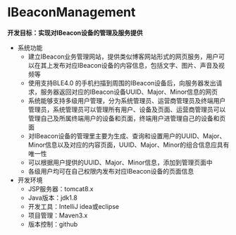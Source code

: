 # IBeaconManagement
**开发目标：实现对IBeacon设备的管理及服务提供**
<br>
- 系统功能
    - 建立IBeacon业务管理网站，提供类似博客网站形式的网页服务，用户可以在其上发布对应IBeacon设备的内容信息，包括文字、图片、声音及视频等
    - 使用支持BLE4.0 的手机扫描到周围的IBeacon设备后，向服务器发出请求，服务器返回对应的IBeacon设备UUID、Major、Minor信息的网页
    - 系统能够支持多级用户管理，分为系统管理员、运营商管理员及终端用户管理员，系统管理员可以管理所有用户、设备及页面、运营商管理员可以管理自己及所属终端用户的设备和页面，终端用户进管理自己的设备和页面
    - 对IBeacon设备的管理里主要为生成、查询和设置用户的UUID、Major、Minor信息以及对应的内容页面，UUID、Major、Minor的组合信息应具有唯一性
    - 可以根据用户提供的UUID、Major、Minor信息，添加到管理页面中
    - 各级用户均可在自己权限内发布对应IBeacon设备的页面信息
- 开发环境
    - JSP服务器：tomcat8.x
    - Java版本：jdk1.8
    - 开发工具：IntelliJ idea或eclipse
    - 项目管理：Maven3.x
    - 版本控制：github
    

